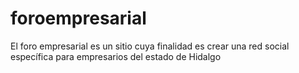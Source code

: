 # foroempresarial
El foro empresarial es un sitio cuya finalidad es crear una red social específica para empresarios del estado de Hidalgo
